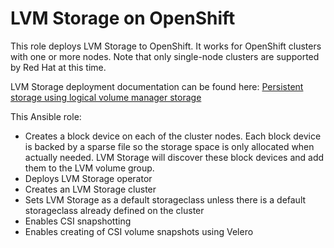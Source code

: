 # LVM Storage on OpenShift

This role deploys LVM Storage to OpenShift. It works for OpenShift clusters with one or more nodes. Note that only single-node clusters are supported by Red Hat at this time.

LVM Storage deployment documentation can be found here: [Persistent storage using logical volume manager storage](https://docs.openshift.com/container-platform/4.14/storage/persistent_storage/persistent_storage_local/persistent-storage-using-lvms.html)

This Ansible role:

* Creates a block device on each of the cluster nodes. Each block device is backed by a sparse file so the storage space is only allocated when actually needed. LVM Storage will discover these block devices and add them to the LVM volume group.
* Deploys LVM Storage operator
* Creates an LVM Storage cluster
* Sets LVM Storage as a default storageclass unless there is a default storageclass already defined on the cluster
* Enables CSI snapshotting
* Enables creating of CSI volume snapshots using Velero

